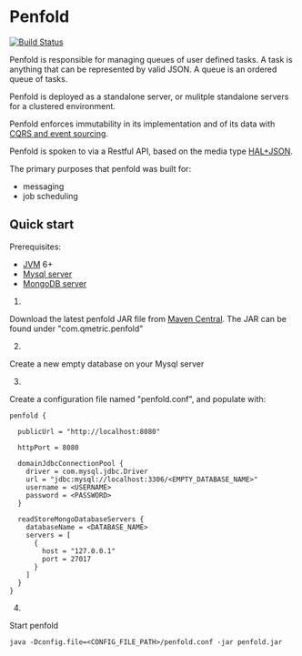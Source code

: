 # Penfold

[![Build Status](https://travis-ci.org/qmetric/penfold.png)](https://travis-ci.org/qmetric/penfold)

Penfold is responsible for managing queues of user defined tasks. A task is anything that can be represented by valid JSON.
A queue is an ordered queue of tasks.

Penfold is deployed as a standalone server, or mulitple standalone servers for a clustered environment.

Penfold enforces immutability in its implementation and of its data with [CQRS and event sourcing](http://codebetter.com/gregyoung/2010/02/16/cqrs-task-based-uis-event-sourcing-agh/).

Penfold is spoken to via a Restful API, based on the media type [HAL+JSON](http://stateless.co/hal_specification.html).

The primary purposes that penfold was built for:

* messaging
* job scheduling


## Quick start

Prerequisites:

* [JVM](https://www.java.com/en/download/) 6+
* [Mysql server](http://www.mysql.com/)
* [MongoDB server](http://www.mongodb.org/) 

1.
Download the latest penfold JAR file from [Maven Central](http://search.maven.org/). The JAR can be found under "com.qmetric.penfold"

2.
Create a new empty database on your Mysql server

3.
Create a configuration file named "penfold.conf", and populate with:

```
penfold {

  publicUrl = "http://localhost:8080"

  httpPort = 8080

  domainJdbcConnectionPool {
    driver = com.mysql.jdbc.Driver
    url = "jdbc:mysql://localhost:3306/<EMPTY_DATABASE_NAME>"
    username = <USERNAME>
    password = <PASSWORD>
  }

  readStoreMongoDatabaseServers {
    databaseName = <DATABASE_NAME>
    servers = [
      {
        host = "127.0.0.1"
        port = 27017
      }
    ]
  }
}
```

4.
Start penfold

```
java -Dconfig.file=<CONFIG_FILE_PATH>/penfold.conf -jar penfold.jar
```





